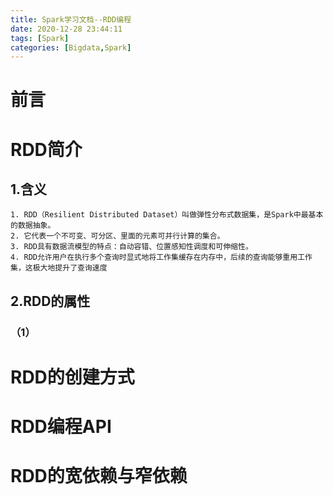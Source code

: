 ```yaml
---
title: Spark学习文档--RDD编程
date: 2020-12-28 23:44:11
tags: [Spark]
categories: [Bigdata,Spark]
---
```


# 前言

<!-- more -->

# RDD简介

## 1.含义
    1. RDD（Resilient Distributed Dataset）叫做弹性分布式数据集，是Spark中最基本的数据抽象。
    2. 它代表一个不可变、可分区、里面的元素可并行计算的集合。
    3. RDD具有数据流模型的特点：自动容错、位置感知性调度和可伸缩性。
    4. RDD允许用户在执行多个查询时显式地将工作集缓存在内存中，后续的查询能够重用工作集，这极大地提升了查询速度
## 2.RDD的属性

### （1）

# RDD的创建方式

 

# RDD编程API




# RDD的宽依赖与窄依赖